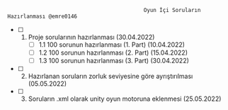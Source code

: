                                                Oyun İçi Soruların Hazırlanması @emre0146
                                     
- [ ] 1. Proje sorularının hazırlanması (30.04.2022)
     - [ ] 1.1 100 sorunun hazırlanması (1. Part) (10.04.2022)
     - [ ] 1.2 100 sorunun hazırlanması (2. Part) (15.04.2022)
     - [ ] 1.3 100 sorunun hazırlanması (3. Part) (30.04.2022)
- [ ] 2. Hazırlanan soruların zorluk seviyesine göre ayrıştırılması (05.05.2022)
- [ ] 3. Soruların .xml olarak unity oyun motoruna eklenmesi (25.05.2022)


                                     
